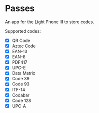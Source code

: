 # Passes

An app for the Light Phone III to store codes.

Supported codes:
- [x] QR Code
- [x] Aztec Code
- [x] EAN-13
- [x] EAN-8
- [x] PDF417
- [x] UPC-E
- [x] Data Matrix
- [x] Code 39
- [x] Code 93
- [x] ITF-14
- [x] Codabar
- [x] Code 128
- [x] UPC-A